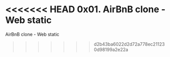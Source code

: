 <<<<<<< HEAD
0x01. AirBnB clone - Web static
=======
AirBnB clone - Web static
>>>>>>> d2b43ba6022d2d72a778ec211230d98199a2e22a
